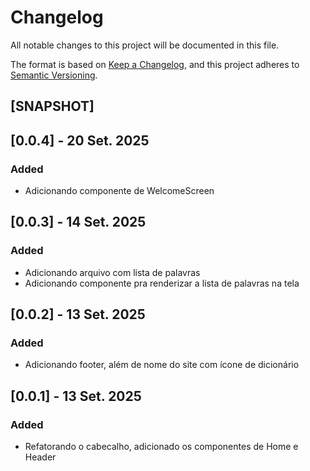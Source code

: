 # Changelog

All notable changes to this project will be documented in this file.

The format is based on [Keep a Changelog](https://keepachangelog.com/en/1.1.0/),
and this project adheres to [Semantic Versioning](https://semver.org/spec/v2.0.0.html).

## [SNAPSHOT]

## [0.0.4] - 20 Set. 2025

### Added

- Adicionando componente de WelcomeScreen

## [0.0.3] - 14 Set. 2025

### Added

- Adicionando arquivo com lista de palavras
- Adicionando componente pra renderizar a lista de palavras na tela

## [0.0.2] - 13 Set. 2025

### Added

- Adicionando footer, além de nome do site com ícone de dicionário

## [0.0.1] - 13 Set. 2025

### Added

- Refatorando o cabecalho, adicionado os componentes de Home e Header
